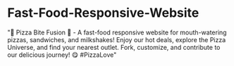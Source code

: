 # Fast-Food-Responsive-Website
"🍕 Pizza Bite Fusion 🚀 - A fast-food responsive website for mouth-watering pizzas, sandwiches, and milkshakes! Enjoy our hot deals, explore the Pizza Universe, and find your nearest outlet. Fork, customize, and contribute to our delicious journey! 😋 #PizzaLove"
